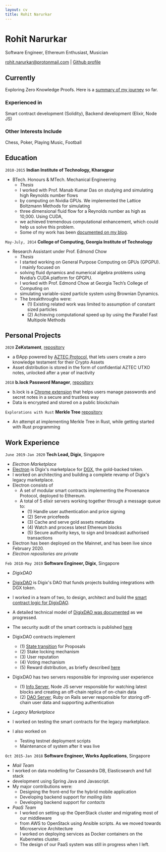 ```yaml
---
layout: cv
title: Rohit Narurkar
---
```

# Rohit Narurkar
Software Engineer, Ethereum Enthusiast, Musician

<div id="webaddress">
<a href="rohit.narurkar@protonmail.com">rohit.narurkar@protonmail.com</a>
| <a href="http://github.com/roynalnaruto">Github profile</a>
</div>


## Currently

Exploring Zero Knowledge Proofs. Here is a [summary of my journey](https://gist.github.com/roynalnaruto/2ce81b2255823526a6b3f779def7c4e2) so far.


### Experienced in

Smart contract development (Solidity), Backend development (Elixir, Node JS)


### Other Interests Include

Chess, Poker, Playing Music, Football


## Education

`2010-2015`
__Indian Institute of Technology, Kharagpur__

- BTech. Honours & MTech. Mechanical Engineering
  - *Thesis*
  - I worked with Prof. Manab Kumar Das on studying and simulating high Reynolds number flows
  - by computing on Nvidia GPUs. We implemented the Lattice Boltzmann Methods for simulating
  - three dimensional fluid flow for a Reynolds number as high as 10,000. Using CUDA,
  - we achieved tremendous computational enhancement, which could help us solve this problem.
  - Some of my work has been [documented on my blog](https://rohitnarurkar.wordpress.com/category/gpu-gpgpu/).

`May-July, 2014`
__College of Computing, Georgia Institute of Technology__

- Research Assistant under Prof. Edmond Chow
  - *Thesis*
  - I started working on General Purpose Computing on GPUs (GPGPU). I mainly focused on
  - solving fluid dynamics and numerical algebra problems using Nvidia’s CUDA platform for GPGPU.
  - I worked with Prof. Edmond Chow at Georgia Tech’s College of Computing on
  - simulating variable-sized particle system using Brownian Dynamics.
  - The breakthroughs were:
    - (1) Existing related work was limited to assumption of constant sized particles
    - (2) Achieving computational speed up by using the Parallel Fast Multipole Methods


## Personal Projects

`2020`
__ZeKstament__, [repository](https://github.com/roynalnaruto/ZeKstament)

- a ÐApp powered by [AZTEC Protocol](https://www.aztecprotocol.com/), that lets users create a zero knowledge testament for their Crypto Assets
- Asset distribution is stored in the form of confidential AZTEC UTXO notes, unlocked after a year of inactivity

`2018`
__b.lock Password Manager__, [repository](https://github.com/BlockProject/b-lock)

- b.lock is a [Chrome extension](https://chrome.google.com/webstore/detail/block-password-manager/hjbpkcanpblbdfeoogkbpkbjmacakmjn) that helps users manage passwords and secret notes in a secure and trustless way
- Data is encrypted and stored on a public blockchain

`Explorations with Rust`
__Merkle Tree__ [repository](https://github.com/roynalnaruto/rs_merkle_tree)

- An attempt at implementing Merkle Tree in Rust, while getting started with Rust programming

## Work Experience

`June 2019-Jan 2020`
__Tech Lead, Digix__, Singapore

- *Electron Marketplace*
- [Electron](https://digix.global) is Digix's marketplace for [DGX](https://digix.global/#/ecosystem), the gold-backed token.
- I worked on architecting and building a complete revamp of Digix's legacy marketplace.
- Electron consists of
  - A set of modular smart contracts implementing the Provenance Protocol, deployed to Ethereum.
  - A total of 5 elixir servers working together through a message queue to:
    - (1) Handle user authentication and price signing
    - (2) Serve pricefeeds
    - (3) Cache and serve gold assets metadata
    - (4) Watch and process latest Ethereum blocks
    - (5) Secure authority keys, to sign and broadcast authorised transactions
- Electron has been deployed on the Mainnet, and has been live since February 2020.
- _Electron repositories are private_

`Feb 2018-May 2019`
__Software Engineer, Digix__, Singapore

- *DigixDAO*
- [DigixDAO](https://community.digix.global/#/) is Digix's DAO that funds projects building integrations with DGX token.
- I worked in a team of two, to design, architect and build the [smart contract logic for DigixDAO](https://github.com/DigixGlobal/dao-contracts).
- A detailed technical model of [DigixDAO was documented](https://github.com/DigixGlobal/dao-contracts/blob/master/doc/DigixDAO_Governance_Model.pdf) as we progressed.
- The security audit of the smart contracts is published [here](https://github.com/DigixGlobal/dao-contracts/blob/master/doc/chainsecurity_digix.pdf)
- DigixDAO contracts implement
  - (1) [State transition](https://github.com/DigixGlobal/dao-contracts/blob/master/doc/digixdao-proposal-state-diagram.jpg) for Proposals
  - (2) Stake locking mechanism
  - (3) User reputation
  - (4) Voting mechanism
  - (5) Reward distribution, as briefly described [here](https://github.com/DigixGlobal/dao-contracts#smart-contract-architecture)
- DigixDAO has two servers responsible for improving user experience
  - (1) [Info Server](https://github.com/DigixGlobal/info-server), Node JS server responsible for watching latest blocks and creating an off-chain replica of on-chain data
  - (2) [DAO Server](https://github.com/DigixGlobal/dao-server), Ruby on Rails server responsible for storing off-chain user data and supporting authentication

- *Legacy Marketplace*
- I worked on testing the smart contracts for the legacy marketplace.
- I also worked on
  - Testing testnet deployment scripts
  - Maintenance of system after it was live

`Oct 2015-Jan 2018`
__Software Engineer, Works Applications__, Singapore

- *Mail Team*
- I worked on data modelling for Cassandra DB, Elasticsearch and full stack
- development using Spring Java and Javascript.
- My major contributions were:
  - Designing the front-end for the hybrid mobile application
  - Developing backend support for _mailing lists_
  - Developing backend support for _contacts_
- *PaaS Team*
  - I worked on setting up the OpenStack cluster and migrating most of our middleware
  - from AWS to OpenStack using Ansible scripts. As we moved towards Microservice Architecture
  - I worked on deploying services as Docker containers on the Kubernetes cluster.
  - The design of our PaaS system was still in progress when I left.


<!-- ### Footer

Last updated: March 2020 -->
